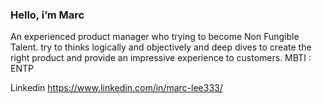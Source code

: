 ### Hello, i’m Marc
An experienced product manager who trying to become Non Fungible Talent.
try to thinks logically and objectively 
and deep dives to create the right product 
and provide an impressive experience to customers. 
MBTI : ENTP

Linkedin
https://www.linkedin.com/in/marc-lee333/

